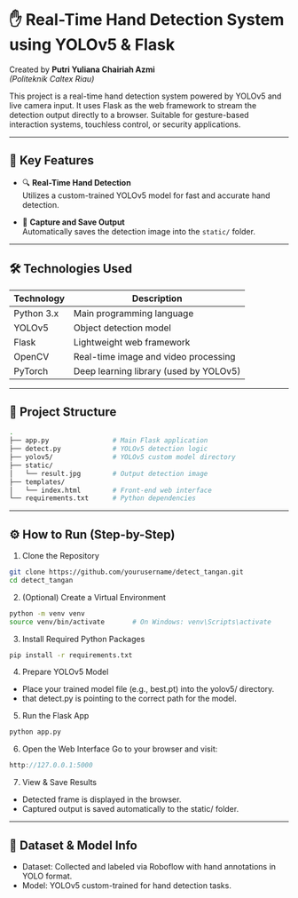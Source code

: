 # ✋ Real-Time Hand Detection System using YOLOv5 & Flask

Created by **Putri Yuliana Chairiah Azmi**  
*(Politeknik Caltex Riau)*

This project is a real-time hand detection system powered by YOLOv5 and live camera input. It uses Flask as the web framework to stream the detection output directly to a browser. Suitable for gesture-based interaction systems, touchless control, or security applications.

---

## 🚀 Key Features

- 🔍 **Real-Time Hand Detection**  
  Utilizes a custom-trained YOLOv5 model for fast and accurate hand detection.

- 📸 **Capture and Save Output**  
  Automatically saves the detection image into the `static/` folder.

---

## 🛠 Technologies Used

| Technology | Description |
|------------|-------------|
| Python 3.x | Main programming language |
| YOLOv5     | Object detection model |
| Flask      | Lightweight web framework |
| OpenCV     | Real-time image and video processing |
| PyTorch    | Deep learning library (used by YOLOv5) |

---

## 📁 Project Structure

```bash
.
├── app.py                # Main Flask application
├── detect.py             # YOLOv5 detection logic
├── yolov5/               # YOLOv5 custom model directory
├── static/
│   └── result.jpg        # Output detection image
├── templates/
│   └── index.html        # Front-end web interface
└── requirements.txt      # Python dependencies
```
---

## ⚙️ How to Run (Step-by-Step)
1. Clone the Repository
```bash
git clone https://github.com/yourusername/detect_tangan.git
cd detect_tangan
```
2. (Optional) Create a Virtual Environment
```bash
python -m venv venv
source venv/bin/activate       # On Windows: venv\Scripts\activate
```
3. Install Required Python Packages
```bash
pip install -r requirements.txt
```
4. Prepare YOLOv5 Model
- Place your trained model file (e.g., best.pt) into the yolov5/ directory.
- that detect.py is pointing to the correct path for the model.
5. Run the Flask App
```bash
python app.py
```
6. Open the Web Interface
Go to your browser and visit:
```cpp
http://127.0.0.1:5000
```
7. View & Save Results
- Detected frame is displayed in the browser.
- Captured output is saved automatically to the static/ folder.

---

## 🧠 Dataset & Model Info
- Dataset: Collected and labeled via Roboflow with hand annotations in YOLO format.
- Model: YOLOv5 custom-trained for hand detection tasks.
